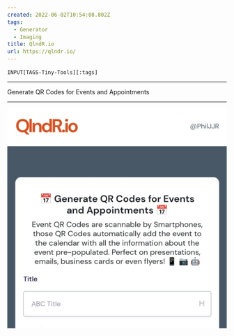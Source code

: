 ```yaml
---
created: 2022-06-02T10:54:08.802Z
tags: 
  - Generator
  - Imaging
title: QlndR.io
url: https://qlndr.io/
---
```

```meta-bind
INPUT[TAGS-Tiny-Tools][:tags]
```

___
Generate QR Codes for Events and Appointments
___

![](_attachments/qlndr-io.jpg)
